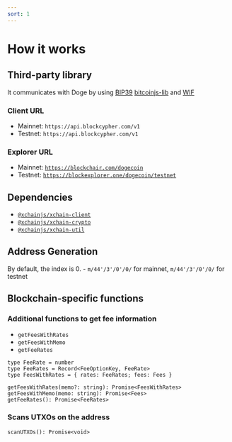 ```yaml
---
sort: 1
---
```


# How it works

## Third-party library

It communicates with Doge by using [BIP39](https://github.com/bitcoinjs/bip39) [bitcoinjs-lib](https://github.com/bitcoinjs/bitcoinjs-lib) and [WIF](https://github.com/bitcoinjs/wif)

### Client URL
* Mainnet: `https://api.blockcypher.com/v1`
* Testnet: `https://api.blockcypher.com/v1`

### Explorer URL
* Mainnet: [`https://blockchair.com/dogecoin`](https://blockchair.com/dogecoin)
* Testnet: [`https://blockexplorer.one/dogecoin/testnet`](https://blockexplorer.one/dogecoin/testnet)

## Dependencies 

* [`@xchainjs/xchain-client`](http://docs.xchainjs.org/xchain-client/interface.html)
* [`@xchainjs/xchain-crypto`](http://docs.xchainjs.org/xchain-crypto/how-to-use.html)
* [`@xchainjs/xchain-util`](http://docs.xchainjs.org/xchain-util/how-to-use.html)

## Address Generation

By default, the index is 0. - `m/44'/3'/0'/0/` for mainnet, `m/44'/3'/0'/0/` for testnet

## Blockchain-specific functions

### Additional functions to get fee information

* `getFeesWithRates`
* `getFeesWithMemo`
* `getFeeRates`

```
type FeeRate = number
type FeeRates = Record<FeeOptionKey, FeeRate>
type FeesWithRates = { rates: FeeRates; fees: Fees }

getFeesWithRates(memo?: string): Promise<FeesWithRates>
getFeesWithMemo(memo: string): Promise<Fees>
getFeeRates(): Promise<FeeRates>
```

### Scans UTXOs on the address

```
scanUTXOs(): Promise<void>
```